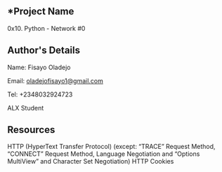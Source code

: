 ***Project Name**
----
0x10. Python - Network #0

**Author's Details**
----
Name: Fisayo Oladejo

Email: oladejofisayo1@gmail.com

Tel: +2348032924723

ALX Student 

**Resources**
----
HTTP (HyperText Transfer Protocol) (except: “TRACE” Request Method, “CONNECT” Request Method, Language Negotiation and “Options MultiView” and Character Set Negotiation)
HTTP Cookies
